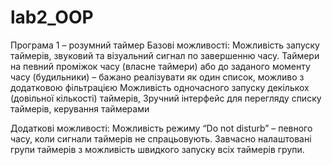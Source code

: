 # lab2_OOP


Програма 1 – розумний таймер
Базові можливості:
Можливість запуску таймерів, звуковий та візуальний сигнал по завершенню часу.
Таймери на певний проміжок часу (власне таймери) або до заданого моменту часу (будильники) – бажано реалізувати як один список, можливо з додатковою фільтрацією
Можливість одночасного запуску декількох (довільної кількості) таймерів, 
Зручний інтерфейс для перегляду списку таймерів, керування таймерами 

Додаткові можливості:
Можливість режиму “Do not disturb” – певного часу, коли сигнали таймерів не спрацьовують.
Завчасно налаштовані групи таймерів з можливість швидкого запуску всіх таймерів групи.
